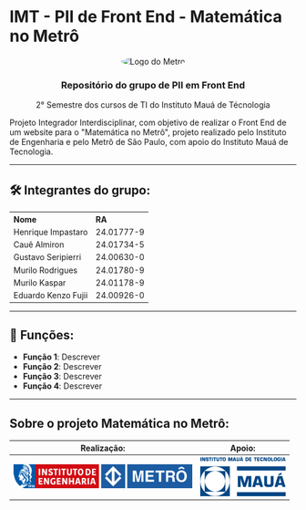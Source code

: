 <!-- Henrique Impastaro -->

# IMT - PII de Front End - Matemática no Metrô

<div align="center">
  <img src="https://upload.wikimedia.org/wikipedia/commons/thumb/d/d7/Metr%C3%B4-SP_logo.svg/2560px-Metr%C3%B4-SP_logo.svg.png" alt="Logo do Metrô" style="border-radius: 50%;">


  <h3>Repositório do grupo de PII em Front End</h3>
  <p>2° Semestre dos cursos de TI do Instituto Mauá de Técnologia</p>
</div>

<p>Projeto Integrador Interdisciplinar, com objetivo de realizar o Front End de um website para o "Matemática no Metrô", projeto realizado pelo Instituto de Engenharia e pelo Metrô de São Paulo, com apoio do Instituto Mauá de Tecnologia.</p>

---

## 🛠️ Integrantes do grupo:

<table style="width:100%; text-align:left;">
  <tr>
    <th>Nome</th>
    <th>RA</th>
  </tr>
  <tr>
    <td>Henrique Impastaro</td>
    <td>24.01777-9</td>
  </tr>
  <tr>
    <td>Cauê Almiron</td>
    <td>24.01734-5</td>
  </tr>
  <tr>
    <td>Gustavo Seripierri</td>
    <td>24.00630-0</td>
  </tr>
  <tr>
    <td>Murilo Rodrigues</td>
    <td>24.01780-9</td>
  </tr>
  <tr>
    <td>Murilo Kaspar</td>
    <td>24.01178-9</td>
  </tr>
  <tr>
    <td>Eduardo Kenzo Fujii</td>
    <td>24.00926-0</td>
  </tr>
</table>

---

## 🔧 Funções:

- **Função 1**: Descrever
- **Função 2**: Descrever
- **Função 3**: Descrever
- **Função 4**: Descrever


---

## Sobre o projeto Matemática no Metrô:



| Realização:                                  | Apoio:                                     |
|----------------------------------------------|--------------------------------------------|
| <img src="images/logo-inst-eng.png" width="150"> <img src="images/logo-metro1.png" width="160"> | <img src="images/logo-imt.png" width="150"> |










